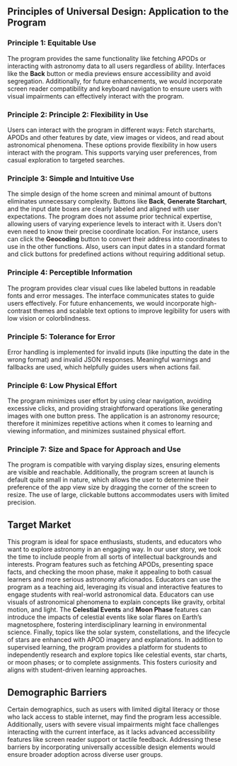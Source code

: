 ## Principles of Universal Design: Application to the Program
### Principle 1: Equitable Use
The program provides the same functionality like fetching APODs or interacting with astronomy data to all users regardless of ability. Interfaces like the **Back** button or media previews ensure accessibility and avoid segregation. Additionally, for future enhancements, we would incorporate screen reader compatibility and keyboard navigation to ensure users with visual impairments can effectively interact with the program.

### Principle 2: Principle 2: Flexibility in Use
Users can interact with the program in different ways: Fetch starcharts, APODs and other features by date, view images or videos, and read about astronomical phenomena. These options provide flexibility in how users interact with the program. This supports varying user preferences, from casual exploration to targeted searches. 

### Principle 3: Simple and Intuitive Use
The simple design of the home screen and minimal amount of buttons eliminates unnecessary complexity. Buttons like **Back**, **Generate Starchart**, and the input date boxes are clearly labeled and aligned with user expectations. The program does not assume prior technical expertise, allowing users of varying experience levels to interact with it. Users don't even need to know their precise coordinate location. For instance, users can click the **Geocoding** button to convert their address into coordinates to use in the other functions. Also, users can input dates in a standard format and click buttons for predefined actions without requiring additional setup.

### Principle 4: Perceptible Information
The program provides clear visual cues like labeled buttons in readable fonts and error messages. The interface communicates states to guide users effectively. For future enhancements, we would incorporate high-contrast themes and scalable text options to improve legibility for users with low vision or colorblindness.

### Principle 5: Tolerance for Error
Error handling is implemented for invalid inputs (like inputting the date in the wrong format) and invalid JSON responses. Meaningful warnings and fallbacks are used, which helpfully guides users when actions fail. 

### Principle 6: Low Physical Effort
The program minimizes user effort by using clear navigation, avoiding excessive clicks, and providing straightforward operations like generating images with one button press. The application is an astronomy resource; therefore it minimizes repetitive actions when it comes to learning and viewing information, and minimizes sustained physical effort. 

### Principle 7: Size and Space for Approach and Use
The program is compatible with varying display sizes, ensuring elements are visible and reachable. Additionally, the program screen at launch is default quite small in nature, which allows the user to determine their preference of the app view size by dragging the corner of the screen to resize. The use of large, clickable buttons accommodates users with limited precision.

## Target Market
This program is ideal for space enthusiasts, students, and educators who want to explore astronomy in an engaging way. In our user story, we took the time to include people from all sorts of intellectual backgrounds and interests. Program features such as fetching APODs, presenting space facts, and checking the moon phase, make it appealing to both casual learners and more serious astronomy aficionados. Educators can use the program as a teaching aid, leveraging its visual and interactive features to engage students with real-world astronomical data. Educators can use visuals of astronomical phenomena to explain concepts like gravity, orbital motion, and light. The **Celestial Events** and **Moon Phase** features can introduce the impacts of celestial events like solar flares on Earth’s magnetosphere, fostering interdisciplinary learning in environmental science. Finally, topics like the solar system, constellations, and the lifecycle of stars are enhanced with APOD imagery and explanations. In addition to supervised learning, the program provides a platform for students to independently research and explore topics like celestial events, star charts, or moon phases; or to complete assignments. This fosters curiosity and aligns with student-driven learning approaches.

## Demographic Barriers 
Certain demographics, such as users with limited digital literacy or those who lack access to stable internet, may find the program less accessible. Additionally, users with severe visual impairments might face challenges interacting with the current interface, as it lacks advanced accessibility features like screen reader support or tactile feedback. Addressing these barriers by incorporating universally accessible design elements would ensure broader adoption across diverse user groups.

